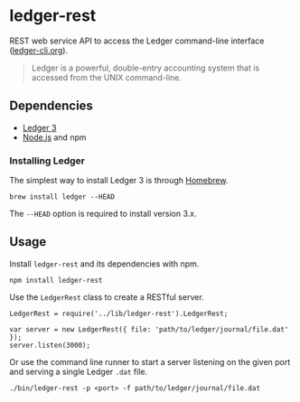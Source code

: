 # ledger-rest

REST web service API to access the Ledger command-line interface ([ledger-cli.org](http://ledger-cli.org/)).

> Ledger is a powerful, double-entry accounting system that is accessed from the UNIX command-line.

## Dependencies

  * [Ledger 3](http://ledger-cli.org/)
  * [Node.js](nodejs.org) and npm

### Installing Ledger

The simplest way to install Ledger 3 is through [Homebrew](http://mxcl.github.com/homebrew/).

    brew install ledger --HEAD

The `--HEAD` option is required to install version 3.x.

## Usage

Install `ledger-rest` and its dependencies with npm.

    npm install ledger-rest
    
Use the `LedgerRest` class to create a RESTful server.

    LedgerRest = require('../lib/ledger-rest').LedgerRest;
    
    var server = new LedgerRest({ file: 'path/to/ledger/journal/file.dat' });
    server.listen(3000);
    
Or use the command line runner to start a server listening on the given port and serving a single Ledger `.dat` file.

    ./bin/ledger-rest -p <port> -f path/to/ledger/journal/file.dat